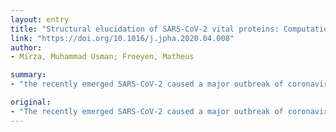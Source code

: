 ```yaml
---
layout: entry
title: "Structural elucidation of SARS-CoV-2 vital proteins: Computational methods reveal potential drug candidates against main protease, Nsp12 polymerase and Nsp13 helicase"
link: "https://doi.org/10.1016/j.jpha.2020.04.008"
author:
- Mirza, Muhammad Usman; Froeyen, Matheus

summary:
- "the recently emerged SARS-CoV-2 caused a major outbreak of coronavirus disease 2019 (COVID-19) There are no licensed antiviral drugs or vaccines available against the disease. To date, no licensed drugs are available against COVID19. Clinical trials are underway to test possible therapies. Instigated a widespread fear, threatening global health security."

original:
- "The recently emerged SARS-CoV-2 caused a major outbreak of coronavirus disease 2019 (COVID-19) and instigated a widespread fear, threatening global health security. To date, no licensed antiviral drugs or vaccines are available against COVID-19 although several clinical trials are underway to test possible therapies. During this urgency situation, computational drug discovery methods provide an alternative to tiresome high-throughput screening, particularly in the hit-to-lead-optimization stage. Identification of small molecules that specifically target viral replication apparatus has indicated highest potential towards antiviral drug discovery. In this work, we present potential compounds that specifically target SARS-CoV-2 vital proteins, including the main protease, Nsp12 RNA polymerase and Nsp13 helicase. An integrative virtual screening and molecular dynamics simulations approach led to the identification of potential binding modes and favourable molecular interaction profile of corresponding compounds. Moreover, the identification of structurally important binding site residues in conserved motifs located inside the active site highlights relative importance of ligand binding based on residual energy decomposition analysis. Although the current study lacks experimental validation, the structural information obtained from this computational study has paved way for the design of targeted inhibitors to combat COVID-19 outbreak."
---
```


